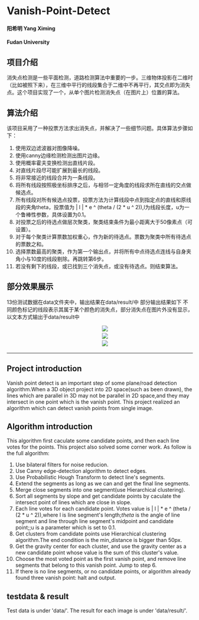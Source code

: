 # Vanish-Point-Detect
#### 阳希明 Yang Ximing
#### Fudan University
## 项目介绍
消失点检测是一些平面检测，道路检测算法中重要的一步。三维物体投影在二维时（比如被照下来），在三维中平行的线段集合于二维中不再平行，其交点即为消失点。这个项目实现了一个，从单个图片检测消失点（在图片上）位置的算法。

## 算法介绍
该项目采用了一种投票方法求出消失点，并解决了一些细节问题。具体算法步骤如下：
1. 使用双边滤波器对图像降噪。
2. 使用canny边缘检测检测出图片边缘。
3. 使用概率霍夫变换检测出直线片段。
4. 对直线片段尽可能扩展到最长的线段。
5. 将非常接近的线段合并为一条线段。
6. 将所有线段按照极坐标排序之后，与相邻一定角度的线段求所在直线的交点做候选点。
7. 所有线段对所有候选点投票，投票方法为计算线段中点到指定点的直线和原线段的夹角theta，投票值为 | l | * e ^ (theta / (2 * u ^ 2)),l为线段长度，u为一个鲁棒性参数，具体设置为0.1。
8. 对投票之后的待选点做层次聚类，聚类结束条件为最小距离大于50像素点（可设置）。
9. 对于每个聚类计算票数加权重心，作为新的待选点。票数为聚类中所有待选点的票数之和。
10. 选择票数最高的聚类，作为第一个输出点，并将所有中点待选点连线与自身夹角小与10度的线段剔除。再跳转第6步。
11. 若没有剩下的线段，或已找到三个消失点，或没有待选点。则结束算法。

## 部分效果展示
13份测试数据在data文件夹中，输出结果在data/result/中
部分输出结果如下
不同颜色标记的线段表示其属于某个颜色的消失点，部分消失点在图片外没有显示，以文本方式输出于data/result中
<div align='center'\>
　　<img src='https://github.com/SymenYang/Vanish-Point-Detect/blob/master/data/result/1_final.jpg' />
</div>
<div align='center'\>
　　<img src='https://github.com/SymenYang/Vanish-Point-Detect/blob/master/data/result/9_final.jpg'  />
</div>
<div align='center'\>
　　<img src='https://github.com/SymenYang/Vanish-Point-Detect/blob/master/data/result/8_final.jpg'  />
</div>

--------
## Project introduction
Vanish point detect is an important step of some plane/road detection algorithm.When a 3D object project into 2D space(such as been drawn), the lines which are parallel in 3D may not be parallel in 2D space,and they may intersect in one point which is the vanish point. This project realized an algorithm which can detect vanish points from single image.

## Algorithm introduction
This algorithm first caculate some candidate points, and then each line votes for the points. This project also solved some corner work. As follow is the full algorithm:
1. Use bilateral filters for noise reducion.
2. Use Canny edge-detection algorithm to detect edges.
3. Use Probabilistic Hough Transform to detect line's segments.
4. Extend the segments as long as we can and get the final line segments.
5. Merge close segments into one segment(use Hierarchical clustering).
6. Sort all segments by slope and get candidate points by caculate the intersect point of lines which are close in slope.
7. Each line votes for each candidate point. Votes value is | l | * e ^ (theta / (2 * u ^ 2)),where l is line segment's length;$theta$ is the angle of line segment and line through line segment's midpoint and candidate point;;u is a parameter which is set to 0.1.
8. Get clusters from candidate points use Hierarchical clustering algorithm.The end condition is the min_distance is bigger than 50px.
9. Get the gravity center for each cluster, and use the gravity center as a new candidate point whose value is the sum of this cluster's value.
10. Choose the most voted point as the first vanish point, and remove line segments that belong to this vanish point. Jump to step 6.
11. If there is no line segments, or no candidate points, or algorithm already found three vanish point: halt and output.

## testdata & result
Test data is under 'data/'. The result for each image is under 'data/result/'.